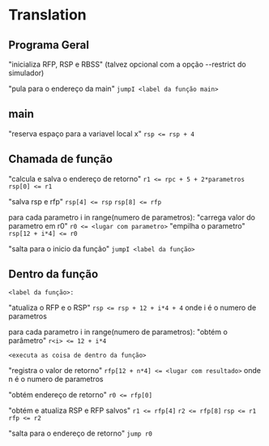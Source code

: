 # Translation

## Programa Geral

"inicializa RFP, RSP e RBSS" (talvez opcional com a opção --restrict do simulador)

"pula para o endereço da main"
`jumpI <label da função main>`

## main

"reserva espaço para a variavel local x"
`rsp <= rsp + 4`

## Chamada de função

"calcula e salva o endereço de retorno"
`r1 <= rpc + 5 + 2*parametros`
`rsp[0] <= r1`

"salva rsp e rfp"
`rsp[4] <= rsp`
`rsp[8] <= rfp`

para cada parametro i in range(numero de parametros):
    "carrega valor do parametro em r0"
    `r0 <= <lugar com parametro>`
    "empilha o parametro"
    `rsp[12 + i*4] <= r0`

"salta para o inicio da função"
`jumpI <label da função>`

## Dentro da função

`<label da função>:`

"atualiza o RFP e o RSP"
`rsp <= rsp + 12 + i*4 + 4` onde i é o numero de parametros

para cada parametro i in range(numero de parametros):
    "obtém o parâmetro"
    `r<i> <= 12 + i*4`

`<executa as coisa de dentro da função>`

"registra o valor de retorno"
`rfp[12 + n*4] <= <lugar com resultado>` onde n é o numero de parametros

"obtém endereço de retorno"
`r0 <= rfp[0]`

"obtém e atualiza RSP e RFP salvos"
`r1 <= rfp[4]`
`r2 <= rfp[8]`
`rsp <= r1`
`rfp <= r2`

"salta para o endereço de retorno"
`jump r0`
